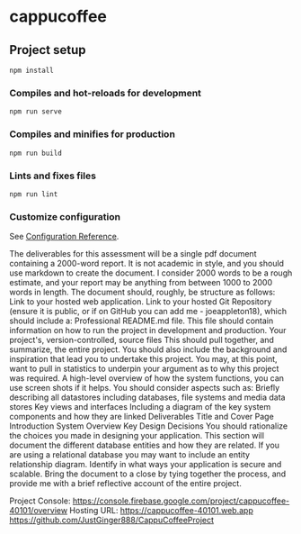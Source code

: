 # cappucoffee

## Project setup
```
npm install
```

### Compiles and hot-reloads for development
```
npm run serve
```

### Compiles and minifies for production
```
npm run build
```

### Lints and fixes files
```
npm run lint
```

### Customize configuration
See [Configuration Reference](https://cli.vuejs.org/config/).

The deliverables for this assessment will be a single pdf document containing a 2000-word report. It is not
academic in style, and you should use markdown to create the document. I consider 2000 words to be a rough
estimate, and your report may be anything from between 1000 to 2000 words in length.
The document should, roughly, be structure as follows:
Link to your hosted web application.
Link to your hosted Git Repository (ensure it is public, or if on GitHub you can add me - joeappleton18),
which should include a:
Professional README.md file. This file should contain information on how to run the project in
development and production.
Your project's, version-controlled, source files
This should pull together, and summarize, the entire project. You should also include the background and
inspiration that lead you to undertake this project. You may, at this point, want to pull in statistics to underpin
your argument as to why this project was required.
A high-level overview of how the system functions, you can use screen shots if it helps. You should consider
aspects such as:
Briefly describing all datastores including databases, file systems and media data stores
Key views and interfaces
Including a diagram of the key system components and how they are linked
Deliverables
Title and Cover Page
Introduction
System Overview
Key Design Decisions
You should rationalize the choices you made in designing your application.
This section will document the different database entities and how they are related. If you are using a relational
database you may want to include an entity relationship diagram.
Identify in what ways your application is secure and scalable.
Bring the document to a close by tying together the process, and provide me with a brief reflective account of
the entire project.

Project Console: https://console.firebase.google.com/project/cappucoffee-40101/overview
Hosting URL: https://cappucoffee-40101.web.app
https://github.com/JustGinger888/CappuCoffeeProject